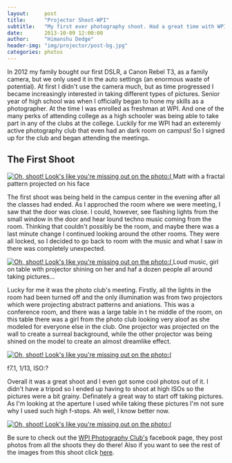 ```yaml
---
layout:     post
title:      "Projector Shoot-WPI"
subtitle:   "My first ever photography shoot. Had a great time with WPI's wonderful photography club!"
date:       2013-10-09 12:00:00
author:     "Himanshu Dedge"
header-img: "img/projector/post-bg.jpg"
categories: photos
---
```


<p> In 2012 my family bought our first DSLR, a Canon Rebel T3, as a family camera, but we only used it in the auto settings (an enormous waste of potential). At first I didn't use the camera much, but as time progressed I became increasingly interested in taking different types of pictures. Senior year of high school was when I officially began to hone my skills as a photographer. At the time I was enrolled as freshman at WPI. And one of the many perks of attending college as a high schooler was being able to take part in any of the clubs at the college. Luckily for me WPI had an exteremly active photography club that even had an dark room on campus! So I signed up for the club and began attending the meetings.</p>

<h2 class="section-heading">The First Shoot</h2>

<a target="_blank" href="{{ site.baseurl }}/img/projector/IMG_4875.jpg">
    <img src="{{ site.baseurl }}/img/projector/IMG_4875.jpg" alt="Oh, shoot! Look's like you're missing out on the photo:(">
</a>
<span class="caption text-muted">Matt with a fractal pattern projected on his face</span>

<p>The first shoot was being held in the campus center in the evening after all the classes had ended. As I approched the room where we were meeting, I saw that the door was close. I could, however, see flashing lights from the small window in the door and hear lound techno music coming from the room. Thinking that couldn't possibly be the room, and maybe there was a last minute change I continued looking around the other rooms. They were all locked, so I decided to go back to room with the music and what I saw in there was completely unexpected.</p>

<a target="_blank" href="{{ site.baseurl }}/img/projector/IMG_4823.jpg">
    <img src="{{ site.baseurl }}/img/projector/IMG_4823.jpg" alt="Oh, shoot! Look's like you're missing out on the photo:(">
</a>
<span class="caption text-muted">Loud music, girl on table with projector shining on her and haf a dozen people all around taking pictures...</span>

<p>Lucky for me it was the photo club's meeting. Firstly, all the lights in the room had been turned off and the only illumination was from two projectors which were projecting abstract patterns and aniations. This was a conference room, and there was a large table in t he middle of the room, on this table there was a girl from the photo club looking very aloof as she modeled for everyone else in the club. One projector was projected on the wall to create a surreal background, while the other projector was being shined on the model to create an almost dreamlike effect.</p>


<a target="_blank" href="{{ site.baseurl }}/img/projector/IMG_4865.jpg">
    <img src="{{ site.baseurl }}/img/projector/IMG_4865.jpg" alt="Oh, shoot! Look's like you're missing out on the photo:(">
</a>

<span class="caption text-muted"> f7.1, 1/13, ISO:?</span>

<p>Overall it was a great shoot and I even got some cool photos out of it. I didn't have a tripod so I ended up having to shoot at high ISOs so the pictures were a bit grainy. Definately a great way to start off taking pictures. As I'm looking at the aperture I used while taking these pictures I'm not sure why I used such high f-stops. Ah well, I know better now.</p>

<a target="_blank" href="{{ site.baseurl }}/img/projector/IMG_4869_2.jpg">
    <img src="{{ site.baseurl }}/img/projector/IMG_4869_2.jpg" alt="Oh, shoot! Look's like you're missing out on the photo:(">
</a>

<p>Be sure to check out the <a arget="_blank" href="http://facebook.com/wpi_photo_club">WPI Photography Club's</a> facebook page, they post photos from all the shoots they do there! Also if you want to see the rest of the images from this shoot click <a arget="_blank" href="FLICKER">here</a>.</p>

